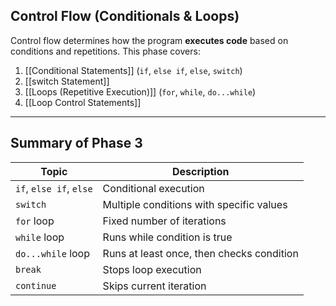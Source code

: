 ## Control Flow (Conditionals & Loops)
Control flow determines how the program **executes code** based on conditions and repetitions. This phase covers:
1. [[Conditional Statements]] (`if`, `else if`, `else`, `switch`)
2. [[switch Statement]]
3. [[Loops (Repetitive Execution)]] (`for`, `while`, `do...while`)
4. [[Loop Control Statements]]
---
## Summary of Phase 3

|Topic|Description|
|---|---|
|`if`, `else if`, `else`|Conditional execution|
|`switch`|Multiple conditions with specific values|
|`for` loop|Fixed number of iterations|
|`while` loop|Runs while condition is true|
|`do...while` loop|Runs at least once, then checks condition|
|`break`|Stops loop execution|
|`continue`|Skips current iteration|
